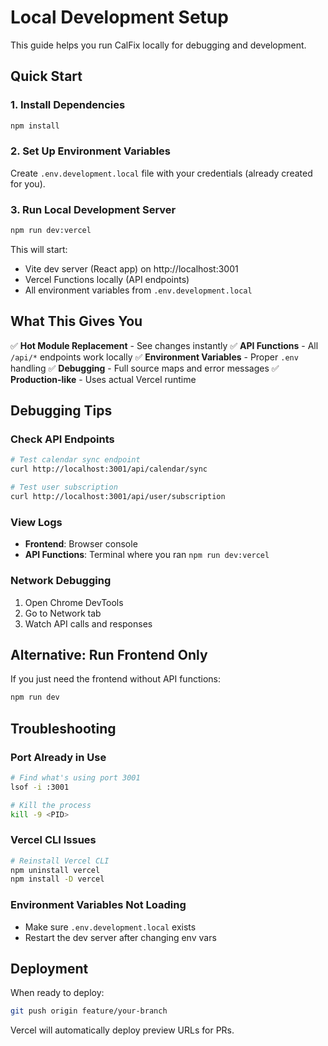 # Local Development Setup

This guide helps you run CalFix locally for debugging and development.

## Quick Start

### 1. Install Dependencies
```bash
npm install
```

### 2. Set Up Environment Variables
Create `.env.development.local` file with your credentials (already created for you).

### 3. Run Local Development Server
```bash
npm run dev:vercel
```

This will start:
- Vite dev server (React app) on http://localhost:3001
- Vercel Functions locally (API endpoints)
- All environment variables from `.env.development.local`

## What This Gives You

✅ **Hot Module Replacement** - See changes instantly
✅ **API Functions** - All `/api/*` endpoints work locally
✅ **Environment Variables** - Proper `.env` handling
✅ **Debugging** - Full source maps and error messages
✅ **Production-like** - Uses actual Vercel runtime

## Debugging Tips

### Check API Endpoints
```bash
# Test calendar sync endpoint
curl http://localhost:3001/api/calendar/sync

# Test user subscription
curl http://localhost:3001/api/user/subscription
```

### View Logs
- **Frontend**: Browser console
- **API Functions**: Terminal where you ran `npm run dev:vercel`

### Network Debugging
1. Open Chrome DevTools
2. Go to Network tab
3. Watch API calls and responses

## Alternative: Run Frontend Only
If you just need the frontend without API functions:
```bash
npm run dev
```

## Troubleshooting

### Port Already in Use
```bash
# Find what's using port 3001
lsof -i :3001

# Kill the process
kill -9 <PID>
```

### Vercel CLI Issues
```bash
# Reinstall Vercel CLI
npm uninstall vercel
npm install -D vercel
```

### Environment Variables Not Loading
- Make sure `.env.development.local` exists
- Restart the dev server after changing env vars

## Deployment

When ready to deploy:
```bash
git push origin feature/your-branch
```
Vercel will automatically deploy preview URLs for PRs.